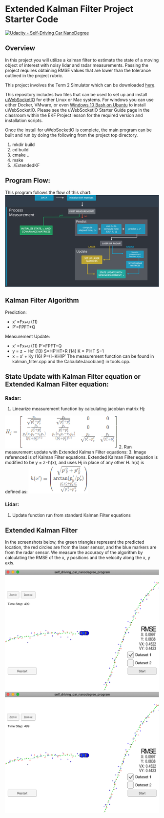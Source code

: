 # Extended Kalman Filter Project Starter Code
[![Udacity - Self-Driving Car NanoDegree](https://s3.amazonaws.com/udacity-sdc/github/shield-carnd.svg)](http://www.udacity.com/drive)

## Overview
In this project you will utilize a kalman filter to estimate the state of a moving object of interest with noisy lidar and radar measurements. Passing the project requires obtaining RMSE values that are lower than the tolerance outlined in the project rubric. 

This project involves the Term 2 Simulator which can be downloaded [here](https://github.com/udacity/self-driving-car-sim/releases).

This repository includes two files that can be used to set up and install [uWebSocketIO](https://github.com/uWebSockets/uWebSockets) for either Linux or Mac systems. For windows you can use either Docker, VMware, or even [Windows 10 Bash on Ubuntu](https://www.howtogeek.com/249966/how-to-install-and-use-the-linux-bash-shell-on-windows-10/) to install uWebSocketIO. Please see the uWebSocketIO Starter Guide page in the classroom within the EKF Project lesson for the required version and installation scripts.

Once the install for uWebSocketIO is complete, the main program can be built and run by doing the following from the project top directory.

1. mkdir build
2. cd build
3. cmake ..
4. make
5. ./ExtendedKF

## Program Flow:
This program follows the flow of this chart:
<img src="./Docs/Overview.png">


## Kalman Filter Algorithm
Prediction:
* x′ =Fx+u (11)
* P′=FPFT+Q

Measurement Update:
* x′ =Fx+u (11) P′=FPFT+Q
* y = z − Hx′ (13) S=HP′HT+R (14) K = P′HT S−1
* x = x′ + Ky (16) P=(I−KH)P′
The measurement function can be found in kalman_filter.cpp and the CalculateJacobian() in tools.cpp.

## State Update with Kalman Filter equation or Extended Kalman Filter equation:
### Radar:
1. Linearize measurement function by calculating jacobian matrix Hj:

<img src="./Docs/jacobian matrix Hj.png">
2. Run measurement update with Extended Kalman Filter equations:
3. Image referenced is of Kalman Filter equations. Extended Kalman Filter equation is modified to be y = z - h(x), and uses Hj in place of any other H. h(x) is defined as:

<img src="./Docs/jacobian matrix Hx.png">

### Lidar:
1. Update function run from standard Kalman Filter equations

## Extended Kalman Filter

In the screenshots below, the green triangles represent the predicted location, the red circles are from the laser sensor, and the blue markers are from the radar sensor. We measure the accuracy of the algorithm by calculating the RMSE of the x, y positions and the velocity along the x, y axis.

<img src="./Docs/Extended_Kalman_Filter_1.png">
<img src="./Docs/Extended_Kalman_Filter_1.png">

